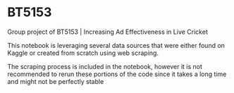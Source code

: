 # BT5153
Group project of BT5153 | Increasing Ad Effectiveness in Live Cricket

This notebook is leveraging several data sources that were either found on Kaggle or created from scratch using web scraping.

The scraping process is included in the notebook, however it is not recommended to rerun these portions of the code since it takes
a long time and might not be perfectly stable

